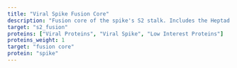 ```yaml
---
title: "Viral Spike Fusion Core"
description: "Fusion core of the spike's S2 stalk. Includes the Heptad Repeats, HR1 and HR2"
target: "s2_fusion"
proteins: ["Viral Proteins", "Viral Spike", "Low Interest Proteins"]
proteins_weight: 1
target: "fusion core"
protein: "spike"
---
```

